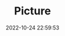 ---
weight: 1
images:
- /images/edited/218.jpeg
title: Picture
date: 2022-10-24 22:59:53
tags: [luminar neo,work,person,cup,diningtable,tv]
---